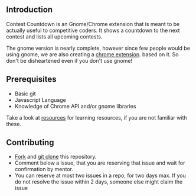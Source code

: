 ## Introduction

Contest Countdown is an Gnome/Chrome extension that is meant to be actually useful to competitive coders. It shows a countdown to the next contest and lists all upcoming contests.

The gnome version is nearly complete, however since few people would be using gnome, we are also creating a [chrome extension](https://developer.chrome.com/docs/extensions/). based on it. So don't be disheartened even if you don't use gnome! 


## Prerequisites
* Basic git
* Javascript Language
* Knowledge of Chrome API and/or gnome libraries

Take a look at [resources](resources.md) for learning resources, if you are not familiar with these.


## Contributing
* [Fork](https://docs.github.com/en/get-started/quickstart/fork-a-repo) and [git  clone](https://www.atlassian.com/git/tutorials/setting-up-a-repository/git-clone) this repository.
* Comment below a issue, that you are reserving that issue and wait for confirmation by mentor. 
* You can reserve at most two issues in a repo, for two days max. If you do not resolve the issue within 2 days, someone else might claim the issue



